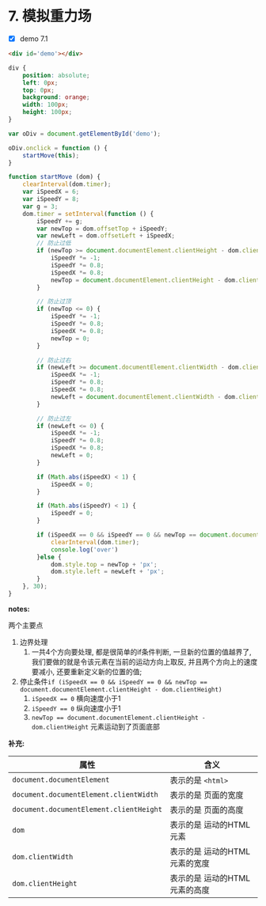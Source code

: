 # 7. 模拟重力场

- [x] demo 7.1

```html
<div id='demo'></div>
```

```css
div {
    position: absolute;
    left: 0px;
    top: 0px;
    background: orange;
    width: 100px;
    height: 100px;
}
```

```js
var oDiv = document.getElementById('demo');

oDiv.onclick = function () {
    startMove(this);
}

function startMove (dom) {
    clearInterval(dom.timer);
    var iSpeedX = 6;
    var iSpeedY = 8;
    var g = 3;
    dom.timer = setInterval(function () {
        iSpeedY += g;
        var newTop = dom.offsetTop + iSpeedY;
        var newLeft = dom.offsetLeft + iSpeedX;
        // 防止过低
        if (newTop >= document.documentElement.clientHeight - dom.clientHeight) {
            iSpeedY *= -1;
            iSpeedY *= 0.8;
            iSpeedX *= 0.8;
            newTop = document.documentElement.clientHeight - dom.clientHeight;
        }

        // 防止过顶
        if (newTop <= 0) {
            iSpeedY *= -1;
            iSpeedY *= 0.8;
            iSpeedX *= 0.8;
            newTop = 0;
        }

        // 防止过右
        if (newLeft >= document.documentElement.clientWidth - dom.clientWidth) {
            iSpeedX *= -1;
            iSpeedY *= 0.8;
            iSpeedX *= 0.8;
            newLeft = document.documentElement.clientWidth - dom.clientWidth;
        }

        // 防止过左
        if (newLeft <= 0) {
            iSpeedX *= -1;
            iSpeedY *= 0.8;
            iSpeedX *= 0.8;
            newLeft = 0;
        }

        if (Math.abs(iSpeedX) < 1) {
            iSpeedX = 0;
        }

        if (Math.abs(iSpeedY) < 1) {
            iSpeedY = 0;
        }

        if (iSpeedX == 0 && iSpeedY == 0 && newTop == document.documentElement.clientHeight - dom.clientHeight) {
            clearInterval(dom.timer);
            console.log('over')
        }else {
            dom.style.top = newTop + 'px';
            dom.style.left = newLeft + 'px';
        }
    }, 30);
}
```

**notes:**

两个主要点

1. 边界处理
   1. 一共4个方向要处理, 都是很简单的if条件判断, 一旦新的位置的值越界了, 我们要做的就是令该元素在当前的运动方向上取反, 并且两个方向上的速度要减小, 还要重新定义新的位置的值;
2. 停止条件`if (iSpeedX == 0 && iSpeedY == 0 && newTop == document.documentElement.clientHeight - dom.clientHeight)`
   1. `iSpeedX == 0` 横向速度小于1
   2. `iSpeedY == 0` 纵向速度小于1
   3. `newTop == document.documentElement.clientHeight - dom.clientHeight` 元素运动到了页面底部

**补充:**


| 属性                                    | 含义                          |
| --------------------------------------- | ----------------------------- |
| `document.documentElement`              | 表示的是 `<html>`             |
| `document.documentElement.clientWidth`  | 表示的是 页面的宽度           |
| `document.documentElement.clientHeight` | 表示的是 页面的高度           |
| `dom`                                   | 表示的是 运动的HTML元素       |
| `dom.clientWidth`                       | 表示的是 运动的HTML元素的宽度 |
| `dom.clientHeight`                      | 表示的是 运动的HTML元素的高度 |








